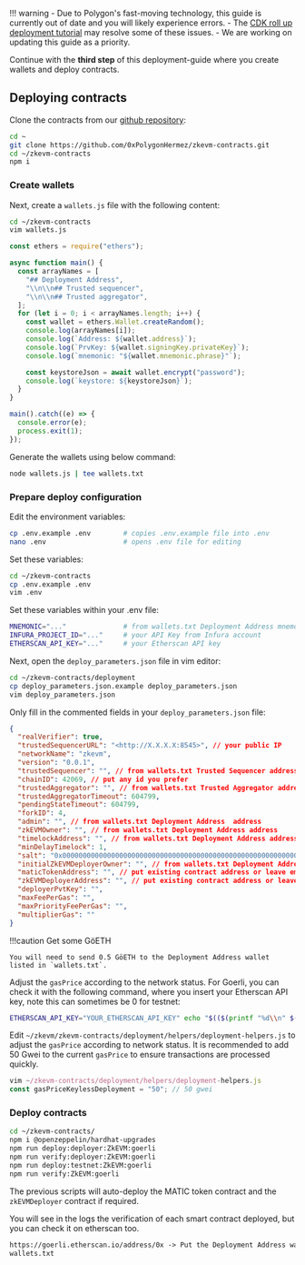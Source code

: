 !!! warning
    - Due to Polygon's fast-moving technology, this guide is currently out of date and you will likely experience errors.
    - The [CDK roll up deployment tutorial](../../../cdk/get-started/deploy-rollup/intro.md) may resolve some of these issues.
    - We are working on updating this guide as a priority.

Continue with the **third step** of this deployment-guide where you create wallets and deploy contracts.

## Deploying contracts

Clone the contracts from our [github repository](https://github.com/0xPolygonHermez/zkevm-contracts):

```bash
cd ~
git clone https://github.com/0xPolygonHermez/zkevm-contracts.git
cd ~/zkevm-contracts
npm i
```

### Create wallets

Next, create a `wallets.js` file with the following content:

```bash
cd ~/zkevm-contracts
vim wallets.js
```

```js
const ethers = require("ethers");

async function main() {
  const arrayNames = [
    "## Deployment Address",
    "\\n\\n## Trusted sequencer",
    "\\n\\n## Trusted aggregator",
  ];
  for (let i = 0; i < arrayNames.length; i++) {
    const wallet = ethers.Wallet.createRandom();
    console.log(arrayNames[i]);
    console.log(`Address: ${wallet.address}`);
    console.log(`PrvKey: ${wallet.signingKey.privateKey}`);
    console.log(`mnemonic: "${wallet.mnemonic.phrase}"`);

    const keystoreJson = await wallet.encrypt("password");
    console.log(`keystore: ${keystoreJson}`);
  }
}

main().catch((e) => {
  console.error(e);
  process.exit(1);
});
```

Generate the wallets using below command:

```bash
node wallets.js | tee wallets.txt
```

### Prepare deploy configuration

Edit the environment variables:

```bash
cp .env.example .env        # copies .env.example file into .env
nano .env                   # opens .env file for editing
```

Set these variables:

```bash
cd ~/zkevm-contracts
cp .env.example .env
vim .env
```

Set these variables within your .env file:

```bash
MNEMONIC="..."              # from wallets.txt Deployment Address mnemonic
INFURA_PROJECT_ID="..."     # your API Key from Infura account
ETHERSCAN_API_KEY="..."     # your Etherscan API key
```

Next, open the `deploy_parameters.json` file in vim editor:

```bash
cd ~/zkevm-contracts/deployment
cp deploy_parameters.json.example deploy_parameters.json
vim deploy_parameters.json
```

Only fill in the commented fields in your `deploy_parameters.json` file:

```json
{
  "realVerifier": true,
  "trustedSequencerURL": "<http://X.X.X.X:8545>", // your public IP
  "networkName": "zkevm",
  "version": "0.0.1",
  "trustedSequencer": "", // from wallets.txt Trusted Sequencer address
  "chainID": 42069, // put any id you prefer
  "trustedAggregator": "", // from wallets.txt Trusted Aggregator address
  "trustedAggregatorTimeout": 604799,
  "pendingStateTimeout": 604799,
  "forkID": 4,
  "admin": "", // from wallets.txt Deployment Address  address
  "zkEVMOwner": "", // from wallets.txt Deployment Address address
  "timelockAddress": "", // from wallets.txt Deployment Address address
  "minDelayTimelock": 1,
  "salt": "0x0000000000000000000000000000000000000000000000000000000000000000",
  "initialZkEVMDeployerOwner": "", // from wallets.txt Deployment Address address
  "maticTokenAddress": "", // put existing contract address or leave empty to auto-deploy a new contract
  "zkEVMDeployerAddress": "", // put existing contract address or leave empty to auto-deploy a new contract
  "deployerPvtKey": "",
  "maxFeePerGas": "",
  "maxPriorityFeePerGas": "",
  "multiplierGas": ""
}
```

!!!caution
    Get some GöETH

    You will need to send 0.5 GöETH to the Deployment Address wallet listed in `wallets.txt`.

Adjust the `gasPrice` according to the network status. For Goerli, you can check it with the following command, where you insert your Etherscan API key, note this can sometimes be 0 for testnet:

```bash
ETHERSCAN_API_KEY="YOUR_ETHERSCAN_API_KEY" echo "$(($(printf "%d\\n" $(curl -s "https://api-goerli.etherscan.io/api?module=proxy&action=eth_gasPrice&apikey=$ETHERSCAN_API_KEY" | jq -r .result))/1000000000)) Gwei"
```

Edit `~/zkevm/zkevm-contracts/deployment/helpers/deployment-helpers.js` to adjust the `gasPrice` according to network status. It is recommended to add 50 Gwei to the current `gasPrice` to ensure transactions are processed quickly.

```js
vim ~/zkevm-contracts/deployment/helpers/deployment-helpers.js
const gasPriceKeylessDeployment = "50"; // 50 gwei
```

### Deploy contracts

```bash
cd ~/zkevm-contracts/
npm i @openzeppelin/hardhat-upgrades
npm run deploy:deployer:ZkEVM:goerli
npm run verify:deployer:ZkEVM:goerli
npm run deploy:testnet:ZkEVM:goerli
npm run verify:ZkEVM:goerli
```

The previous scripts will auto-deploy the MATIC token contract and the `zkEVMDeployer` contract if required.

You will see in the logs the verification of each smart contract deployed, but you can check it on etherscan too.

```html
https://goerli.etherscan.io/address/0x -> Put the Deployment Address wallet from
wallets.txt
```
